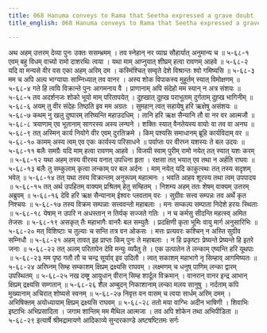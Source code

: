 ```yaml
---
title: 068 Hanuma conveys to Rama that Seetha expressed a grave doubt
title_english: 068 Hanuma conveys to Rama that Seetha expressed a grave doubt

---
```

<div class="audioEmbed"  caption="श्रीराम-हरिसीताराममूर्ति-घनपाठिभ्यां वचनम्" src="https://archive.org/download/Ramayana-recitation-Sriram-harisItArAmamUrti-Ghanapaati-v2/Kanda_5/Kanda_5_SK-068-Seetha_expressed_her_grave_doubt.mp3"></div>
अथ अहम् उत्तरम् देव्या पुनः उक्तः ससम्भ्रमम् ।  
तव स्नेहान् नर व्याघ्र सौहार्यात् अनुमान्य च ॥ ५-६८-१  
एवम् बहु विधम् वाच्यो रामो दाशरथिः त्वया ।  
यथा माम् आप्नुयात् शीघ्रम् हत्वा रावणम् आहवे ॥ ५-६८-२  
यदि वा मन्यसे वीर वस एका अहम् अरिम् दम ।  
कस्मिंश्चित् सम्वृते देशे विश्रान्तः श्वो गमिष्यसि ॥ ५-६८-३  
मम च अपि अल्प भाग्यायाः साम्निध्यात् तव वानर ।  
अस्य शोक विपाकस्य मुहूर्तम् स्यात् विमोक्षणम् ॥ ५-६८-४  
गते हि त्वयि विक्रान्ते पुनः आगमनाय वै ।  
प्राणानाम् अपि संदेहो मम स्यान् न अत्र संशयः ॥ ५-६८-५  
तव अदर्शनजः शोको भूयो माम् परितापयेत् ।  
दुह्खात् दुह्ख पराभूताम् दुर्गताम् दुह्ख भागिनीम् ॥ ५-६८-६  
अयम् तु वीर संदेहः तिष्ठति इव मम अग्रतः ।  
सुमहान् त्वत् सहायेषु हरि ऋक्षेषु असंशयः ॥ ५-६८-७  
कथम् नु खलु दुष्पारम् तरिष्यन्ति महाउदधिम् ।  
तानि हरि ऋक्ष सैन्यानि तौ वा नर वर आत्मजौ ॥ ५-६८-८  
त्रयाणाम् एव भूतानाम् सागरस्य अस्य लन्घने ।  
शक्तिः स्यात् वैनतेयस्य वायोः वा तव वा अनघ ॥ ५-६८-९  
तत् अस्मिन् कार्य नियोगे वीर एवम् दुरतिक्रमे ।  
किम् पश्यसि समाधानम् ब्रूहि कार्यविदाम् वर ॥ ५-६८-१०  
कामम् अस्य त्वम् एव एकः कार्यस्य परिसाधने ॥  
पर्याप्तः पर वीरघ्न यशस्यः ते बल उदयः ॥ ५-६८-११  
बलैः समग्रैः यदि माम् हत्वा रावणम् आहवे ।  
विजयी स्वाम् पुरीम् रामो नयेत् तत् स्यात् यशः करम् ॥ ५-६८-१२  
यथा अहम् तस्य वीरस्य वनात् उपधिना हृता ।  
रक्षसा तत् भयात् एव तथा न अर्हति राघवः ॥ ५-६८-१३  
बलैः तु सम्कुलाम् कृत्वा लन्काम् पर बल अर्दनः ।  
माम् नयेत् यदि काकुत्स्थः तत् तस्य सदृशम् भवेत् ॥ ५-६८-१४  
तत् यथा तस्य विक्रान्तम् अनुरूपम् महात्मनः ।  
भवति आहव शूरस्य तथा त्वम् उपपादय ॥ ५-६८-१५  
तत् अर्थ उपहितम् वाक्यम् प्रश्रितम् हेतु सम्हितम् ।  
निशम्य अहम् ततः शेषम् वाक्यम् उत्तरम् अब्रुवम् ॥ ५-६८-१६  
देवि हरि ऋक्ष सैन्यानाम् ईश्वरः प्लवताम् वरः ।  
सुग्रीवः सत्त्व सम्पन्नः तव अर्थे कृत निश्चयः ॥ ५-६८-१७  
तस्य विक्रम सम्पन्नाः सत्त्ववन्तो महाबलाः ।  
मनः सम्कल्प सम्पाता निदेशे हरयः स्थिताः ॥ ५-६८-१८  
येषाम् न उपरि न अधस्तान् न तिर्यक् सज्जते गतिः ।  
न च कर्मसु सीदन्ति महत्स्व् अमित तेजसः ॥ ५-६८-१९  
असकृत् तैः महाभागैः वानरैः बल सम्युतैः ।  
प्रदक्षिणी कृता भूमिः वायु मार्ग अनुसारिभिः ॥ ५-६८-२०  
मत् विशिष्टाः च तुल्याः च सन्ति तत्र वन ओकसः ।  
मत्तः प्रत्यवरः कश्चिन् न अस्ति सुग्रीव सम्निधौ ॥ ५-६८-२१  
अहम् तावत् इह प्राप्तः किम् पुनः ते महाबलाः ।  
न हि प्रकृष्टाः प्रेष्यन्ते प्रेष्यन्ते हि इतरे जनाः ॥ ५-६८-२२  
तत् अलम् परितापेन देवि मन्युः व्यपैतु ते ।  
एक उत्पातेन ते लन्काम् एष्यन्ति हरि यूथपाः ॥ ५-६८-२३  
मम पृष्ठ गतौ तौ च चन्द्र सूर्याव् इव उदितौ ।  
त्वत् सकाशम् महाभागे नृ सिम्हाव् आगमिष्यतः ॥ ५-६८-२४  
अरिघ्नम् सिम्ह सम्काशम् क्षिप्रम् द्रक्ष्यसि राघवम् ।  
लक्ष्मणम् च धनुष् पाणिम् लन्का द्वारम् उपस्थितम् ॥ ५-६८-२५  
नख दम्ष्ट्र आयुधान् वीरान् सिम्ह शार्दूल विक्रमान् ।  
वानरान् वानर इन्द्र आभान् क्षिप्रम् द्रक्ष्यसि सम्गतान् ॥ ५-६८-२६  
शैल अम्बुदन् निकाशानाम् लन्का मलय सानुषु ।  
नर्दताम् कपि मुख्यानाम् अचिरात् शोष्यसे स्वनम् ॥ ५-६८-२७  
निवृत्त वन वासम् च त्वया सार्धम् अरिम् दमम् ।  
अभिषिक्तम् अयोध्यायाम् क्षिप्रम् द्रक्ष्यसि राघवम् ॥ ५-६८-२८  
ततो मया वाग्भिः अदीन भाषिणी ।  
शिवाभिः इष्टाभिः अभिप्रसादिता ।  
जगाम शान्तिम् मम मैथिल आत्मजा ।  
तव अपि शोकेन तथा अभिपीडिता ॥ ५-६८-२९  
इत्यार्षे श्रीमद्रामायणे आदिकाव्ये सुन्दरकाण्डे अष्टषष्टितमः सर्गः